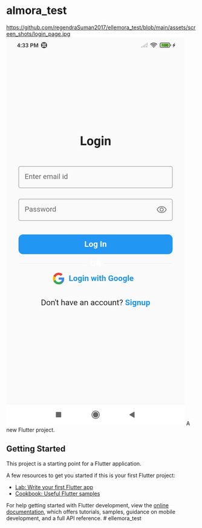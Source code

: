 # almora_test
https://github.com/regendraSuman2017/ellemora_test/blob/main/assets/screen_shots/login_page.jpg
<img src='https://github.com/regendraSuman2017/ellemora_test/blob/main/assets/screen_shots/login_page.jpg'/>
A new Flutter project.

## Getting Started

This project is a starting point for a Flutter application.

A few resources to get you started if this is your first Flutter project:

- [Lab: Write your first Flutter app](https://docs.flutter.dev/get-started/codelab)
- [Cookbook: Useful Flutter samples](https://docs.flutter.dev/cookbook)

For help getting started with Flutter development, view the
[online documentation](https://docs.flutter.dev/), which offers tutorials,
samples, guidance on mobile development, and a full API reference.
#   e l l e m o r a _ t e s t 
 
 
